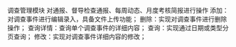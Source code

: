调查管理模块
对通报、督导检查通报、每周动态、月度考核简报进行操作
添加：对调查事件进行编辑录入，具备文件上传功能；
删除：实现对调查事件进行删除操作；
查询详情：查询单个调查事件的详细内容；
查询：实现通过日期或类型分页查询；
修改：实现对调查事件详细内容的修改；